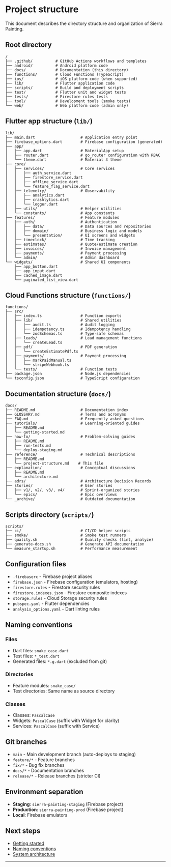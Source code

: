 # Project structure

This document describes the directory structure and organization of Sierra Painting.

## Root directory

```
/
├── .github/          # GitHub Actions workflows and templates
├── android/          # Android platform code
├── docs/             # Documentation (this directory)
├── functions/        # Cloud Functions (TypeScript)
├── ios/              # iOS platform code (when supported)
├── lib/              # Flutter application code
├── scripts/          # Build and deployment scripts
├── test/             # Flutter unit and widget tests
├── tests/            # Firestore rules tests
├── tool/             # Development tools (smoke tests)
└── web/              # Web platform code (admin only)
```

## Flutter app structure (`lib/`)

```
lib/
├── main.dart                    # Application entry point
├── firebase_options.dart        # Firebase configuration (generated)
├── app/
│   ├── app.dart                 # MaterialApp setup
│   ├── router.dart              # go_router configuration with RBAC
│   └── theme.dart               # Material 3 theme
├── core/
│   ├── services/                # Core services
│   │   ├── auth_service.dart
│   │   ├── firestore_service.dart
│   │   ├── offline_service.dart
│   │   └── feature_flag_service.dart
│   ├── telemetry/               # Observability
│   │   ├── analytics.dart
│   │   ├── crashlytics.dart
│   │   └── logger.dart
│   ├── utils/                   # Helper utilities
│   └── constants/               # App constants
├── features/                    # Feature modules
│   ├── auth/                    # Authentication
│   │   ├── data/                # Data sources and repositories
│   │   ├── domain/              # Business logic and models
│   │   └── presentation/        # UI screens and widgets
│   ├── timeclock/               # Time tracking
│   ├── estimates/               # Quote/estimate creation
│   ├── invoices/                # Invoice management
│   ├── payments/                # Payment processing
│   └── admin/                   # Admin dashboard
└── widgets/                     # Shared UI components
    ├── app_button.dart
    ├── app_input.dart
    ├── cached_image.dart
    └── paginated_list_view.dart
```

## Cloud Functions structure (`functions/`)

```
functions/
├── src/
│   ├── index.ts                 # Function exports
│   ├── lib/                     # Shared utilities
│   │   ├── audit.ts             # Audit logging
│   │   ├── idempotency.ts       # Idempotency handling
│   │   └── zodSchemas.ts        # Type-safe schemas
│   ├── leads/                   # Lead management functions
│   │   └── createLead.ts
│   ├── pdf/                     # PDF generation
│   │   └── createEstimatePdf.ts
│   ├── payments/                # Payment processing
│   │   ├── markPaidManual.ts
│   │   └── stripeWebhook.ts
│   └── tests/                   # Function tests
├── package.json                 # Node.js dependencies
└── tsconfig.json                # TypeScript configuration
```

## Documentation structure (`docs/`)

```
docs/
├── README.md                    # Documentation index
├── GLOSSARY.md                  # Terms and acronyms
├── FAQ.md                       # Frequently asked questions
├── tutorials/                   # Learning-oriented guides
│   ├── README.md
│   └── getting-started.md
├── how-to/                      # Problem-solving guides
│   ├── README.md
│   ├── run-tests.md
│   └── deploy-staging.md
├── reference/                   # Technical descriptions
│   ├── README.md
│   └── project-structure.md    # This file
├── explanation/                 # Conceptual discussions
│   ├── README.md
│   └── architecture.md
├── adrs/                        # Architecture Decision Records
├── stories/                     # User stories
│   ├── v1/, v2/, v3/, v4/       # Sprint-organized stories
│   └── epics/                   # Epic overviews
└── _archive/                    # Outdated documentation
```

## Scripts directory (`scripts/`)

```
scripts/
├── ci/                          # CI/CD helper scripts
├── smoke/                       # Smoke test runners
├── quality.sh                   # Quality checks (lint, analyze)
├── generate-docs.sh             # Generate API documentation
└── measure_startup.sh           # Performance measurement
```

## Configuration files

- `.firebaserc` - Firebase project aliases
- `firebase.json` - Firebase configuration (emulators, hosting)
- `firestore.rules` - Firestore security rules
- `firestore.indexes.json` - Firestore composite indexes
- `storage.rules` - Cloud Storage security rules
- `pubspec.yaml` - Flutter dependencies
- `analysis_options.yaml` - Dart linting rules

## Naming conventions

### Files

- Dart files: `snake_case.dart`
- Test files: `*_test.dart`
- Generated files: `*.g.dart` (excluded from git)

### Directories

- Feature modules: `snake_case/`
- Test directories: Same name as source directory

### Classes

- Classes: `PascalCase`
- Widgets: `PascalCase` (suffix with Widget for clarity)
- Services: `PascalCase` (suffix with Service)

## Git branches

- `main` - Main development branch (auto-deploys to staging)
- `feature/*` - Feature branches
- `fix/*` - Bug fix branches
- `docs/*` - Documentation branches
- `release/*` - Release branches (stricter CI)

## Environment separation

- **Staging**: `sierra-painting-staging` (Firebase project)
- **Production**: `sierra-painting-prod` (Firebase project)
- **Local**: Firebase emulators

## Next steps

- [Getting started](../tutorials/getting-started.md)
- [Naming conventions](naming-conventions.md)
- [System architecture](../explanation/architecture.md)

---